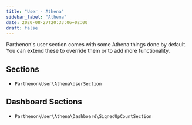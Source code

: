 ```yaml
---
title: "User - Athena"
sidebar_label: "Athena"
date: 2020-08-27T20:33:06+02:00
draft: false
---
```

Parthenon's user section comes with some Athena things done by default. You can extend these to override them or to add more functionality.

## Sections

* `Parthenon\User\Athena\UserSection`

## Dashboard Sections

* `Parthenon\User\Athena\Dashboard\SignedUpCountSection`
